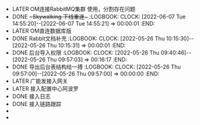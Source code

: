 - LATER OM连接RabbitMQ集群 使用，分割存在问题
- DONE ~~~Skywalking 下线重连~~~
  :LOGBOOK:
  CLOCK: [2022-06-07 Tue 14:55:20]--[2022-06-07 Tue 14:55:21] =>  00:00:01
  :END:
- LATER OM直连数据库版
- DONE Rabbit文档补充
  :LOGBOOK:
  CLOCK: [2022-05-26 Thu 10:15:30]--[2022-05-26 Thu 10:15:31] =>  00:00:01
  :END:
- DONE 后台导入权限
  :LOGBOOK:
  CLOCK: [2022-05-26 Thu 09:40:46]--[2022-05-26 Thu 09:57:03] =>  00:16:17
  :END:
- DONE 导出后台表结构给一搏
  :LOGBOOK:
  CLOCK: [2022-05-26 Thu 09:57:00]--[2022-05-26 Thu 09:57:00] =>  00:00:00
  :END:
- LATER 广能发接入网关
- LATER 接入配置中心阿波罗
- DONE 接入日志
- DONE 接入链路跟踪
-
-